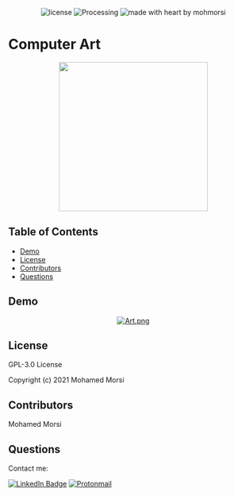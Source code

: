 <div align="center">

![license](https://img.shields.io/github/license/mohmorsi/Space-Byte?style=flat-square)
![Processing](https://img.shields.io/badge/Processing-4374EE?style=flat-square&logo=processing&logoColor=white)
![made with heart by mohmorsi](https://img.shields.io/badge/made%20with%20%E2%9D%A4%EF%B8%8F%20by-mohmorsi-red?style=flat-square)
</div>

# Computer Art

<p align="center">
  <img src="https://upload.wikimedia.org/wikipedia/commons/c/cb/Processing_2021_logo.svg" width="300px" />
</p>




## Table of Contents
* [Demo](#demo)
* [License](#license)
* [Contributors](#contributors)
* [Questions](#questions)


## Demo
<div align="center" >
  
[![Art.png](https://i.postimg.cc/6QdFwThT/Screen-Shot-2022-12-03-at-3-47-56-PM.png)](https://postimg.cc/Lq8x39wM) 
</div>

## License
GPL-3.0 License

Copyright (c) 2021 Mohamed Morsi

## Contributors
Mohamed Morsi

## Questions
Contact me:

[![LinkedIn Badge](https://img.shields.io/badge/LinkedIn-0077B5?style=for-the-badge&logo=linkedin&logoColor=white)](https://www.linkedin.com/in/mohamedammorsi)
[![Protonmail](https://img.shields.io/badge/ProtonMail-8B89CC?style=for-the-badge&logo=protonmail&logoColor=white)](mailto:adudefromearth@protonmail.com)



